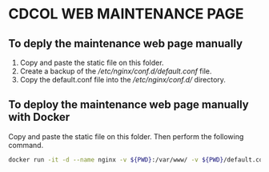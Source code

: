 # CDCOL WEB MAINTENANCE PAGE

## To deply the maintenance web page manually 

1. Copy and paste the static file on this folder.
2. Create a backup of the */etc/nginx/conf.d/default.conf* file.
2. Copy the default.conf file into the */etc/nginx/conf.d/* directory. 

## To deploy the maintenance web page manually with Docker

Copy and paste the static file on this folder. Then perform the following command.

```sh
docker run -it -d --name nginx -v ${PWD}:/var/www/ -v ${PWD}/default.conf:/etc/nginx/conf.d/default.conf nginx 
```